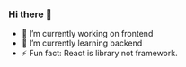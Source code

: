### Hi there 👋

- 🔭 I’m currently working on frontend
- 🌱 I’m currently learning backend
- ⚡ Fun fact: React is library not framework.
